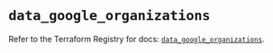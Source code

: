 # `data_google_organizations`

Refer to the Terraform Registry for docs: [`data_google_organizations`](https://registry.terraform.io/providers/hashicorp/google-beta/6.46.0/docs/data-sources/google_organizations).
